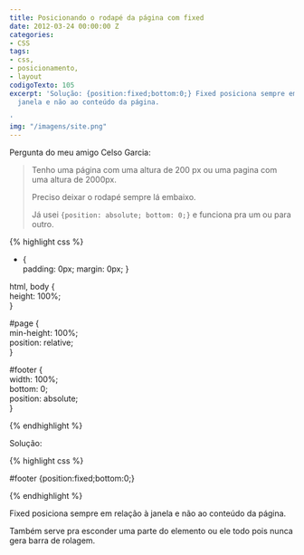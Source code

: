 ```yaml
---
title: Posicionando o rodapé da página com fixed
date: 2012-03-24 00:00:00 Z
categories:
- CSS
tags:
- css,
- posicionamento,
- layout
codigoTexto: 105
excerpt: 'Solução: {position:fixed;bottom:0;} Fixed posiciona sempre em relação à
  janela e não ao conteúdo da página.

'
img: "/imagens/site.png"
---
```


Pergunta do meu amigo Celso Garcia:

> Tenho uma página com uma altura de 200 px ou uma pagina com uma altura de 2000px.
> 
> Preciso deixar o rodapé sempre lá embaixo.
> 
> Já usei `{position: absolute; bottom: 0;}` e funciona pra um ou para outro.


{% highlight css %}

* {  
    padding: 0px;
    margin: 0px;
}  
  
html, body {  
    height: 100%;  
}  
 
#page {  
    min-height: 100%;  
    position: relative;  
}  
  
#footer {  
    width: 100%;  
    bottom: 0;  
    position: absolute;  
}  

{% endhighlight %}


Solução:


{% highlight css %}

#footer {position:fixed;bottom:0;}

{% endhighlight %}


Fixed posiciona sempre em relação à janela e não ao conteúdo da página.

Também serve pra esconder uma parte do elemento ou ele todo pois nunca gera barra de rolagem.